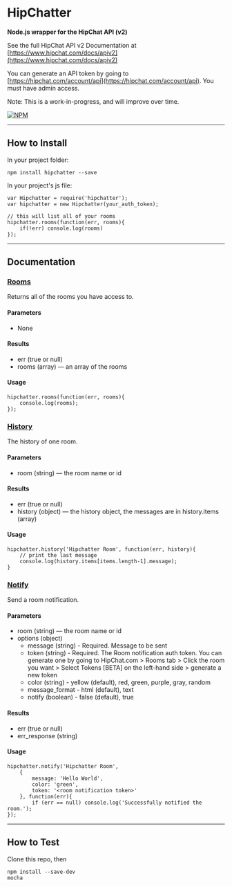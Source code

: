 HipChatter
=============

**Node.js wrapper for the HipChat API (v2)**

See the full HipChat API v2 Documentation at [https://www.hipchat.com/docs/apiv2](https://www.hipchat.com/docs/apiv2)

You can generate an API token by going to [https://hipchat.com/account/api](https://hipchat.com/account/api). You must have admin access.

Note: This is a work-in-progress, and will improve over time.

[![NPM](https://nodei.co/npm/hipchatter.png?downloads=true)](https://nodei.co/npm/hipchatter/)

***



How to Install
--------------
In your project folder:

    npm install hipchatter --save
    
In your project's js file:

    var Hipchatter = require('hipchatter');
    var hipchatter = new Hipchatter(your_auth_token);
    
    // this will list all of your rooms
    hipchatter.rooms(function(err, rooms){
        if(!err) console.log(rooms)
    });

***

Documentation
-------------

### [Rooms](https://www.hipchat.com/docs/apiv2/method/get_all_rooms)
Returns all of the rooms you have access to.

#### Parameters
- None
#### Results
- err (true or null)
- rooms (array) — an array of the rooms
#### Usage

    hipchatter.rooms(function(err, rooms){
        console.log(rooms);
    });

### [History](https://www.hipchat.com/docs/apiv2/method/view_history)
The history of one room.

#### Parameters
- room (string) — the room name or id
#### Results
- err (true or null)
- history (object) — the history object, the messages are in history.items (array)
#### Usage

    hipchatter.history('Hipchatter Room', function(err, history){
        // print the last message
        console.log(history.items[items.length-1].message);
    }

### [Notify](https://www.hipchat.com/docs/apiv2/method/send_room_notification)
Send a room notification.

#### Parameters
- room (string) — the room name or id
- options (object)
    - message (string) - Required. Message to be sent
    - token (string) - Required. The Room notification auth token. You can generate one by going to HipChat.com > Rooms tab > Click the room you want > Select Tokens [BETA] on the left-hand side > generate a new token
    - color (string) - yellow (default), red, green, purple, gray, random
    - message_format - html (default), text
    - notify (boolean) - false (default), true
#### Results
- err (true or null)
- err_response (string)
#### Usage

    hipchatter.notify('Hipchatter Room', 
        {
            message: 'Hello World',
            color: 'green',
            token: '<room notification token>'
        }, function(err){
            if (err == null) console.log('Successfully notified the room.');
    });

***

How to Test
-----------
Clone this repo, then

    npm install --save-dev
    mocha